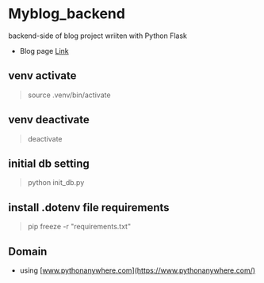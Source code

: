 # Myblog_backend
backend-side of blog project wriiten with Python Flask

 - Blog page [Link](https://bnbong.pythonanywhere.com/)

## venv activate
 > source .venv/bin/activate

## venv deactivate
 > deactivate

## initial db setting
 > python init_db.py
## install .dotenv file requirements
 > pip freeze -r "requirements.txt"

## Domain
 - using [www.pythonanywhere.com](https://www.pythonanywhere.com/)